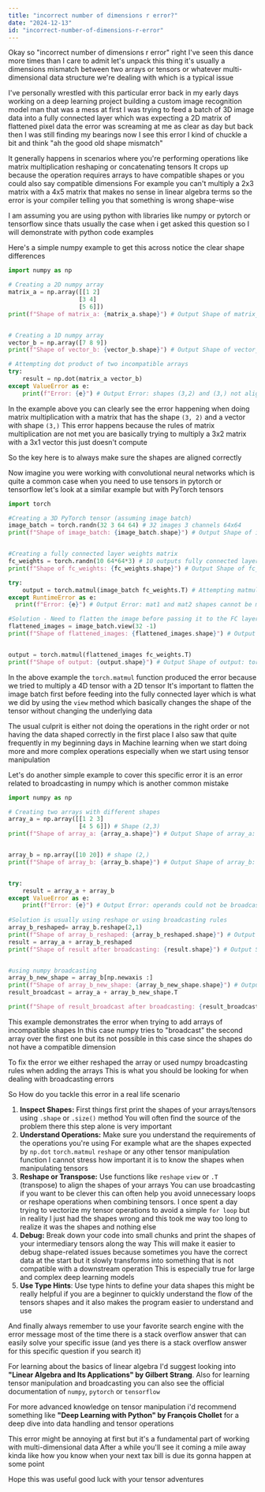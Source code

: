 ```yaml
---
title: "incorrect number of dimensions r error?"
date: "2024-12-13"
id: "incorrect-number-of-dimensions-r-error"
---
```


Okay so "incorrect number of dimensions r error" right I've seen this dance more times than I care to admit let's unpack this thing it's usually a dimensions mismatch between two arrays or tensors or whatever multi-dimensional data structure we're dealing with which is a typical issue

I've personally wrestled with this particular error back in my early days working on a deep learning project building a custom image recognition model man that was a mess at first I was trying to feed a batch of 3D image data into a fully connected layer which was expecting a 2D matrix of flattened pixel data the error was screaming at me as clear as day but back then I was still finding my bearings now I see this error I kind of chuckle a bit and think "ah the good old shape mismatch"

It generally happens in scenarios where you're performing operations like matrix multiplication reshaping or concatenating tensors It crops up because the operation requires arrays to have compatible shapes or you could also say compatible dimensions For example you can't multiply a 2x3 matrix with a 4x5 matrix that makes no sense in linear algebra terms so the error is your compiler telling you that something is wrong shape-wise

I am assuming you are using python with libraries like numpy or pytorch or tensorflow since thats usually the case when i get asked this question so I will demonstrate with python code examples

Here's a simple numpy example to get this across notice the clear shape differences

```python
import numpy as np

# Creating a 2D numpy array
matrix_a = np.array([[1 2]
                    [3 4]
                    [5 6]])
print(f"Shape of matrix_a: {matrix_a.shape}") # Output Shape of matrix_a: (3, 2)


# Creating a 1D numpy array 
vector_b = np.array([7 8 9])
print(f"Shape of vector_b: {vector_b.shape}") # Output Shape of vector_b: (3,)

# Attempting dot product of two incompatible arrays
try:
    result = np.dot(matrix_a vector_b)
except ValueError as e:
    print(f"Error: {e}") # Output Error: shapes (3,2) and (3,) not aligned: 2 (dim 1) != 3 (dim 0)
```

In the example above you can clearly see the error happening when doing matrix multiplication with a matrix that has the shape `(3, 2)` and a vector with shape `(3,)` This error happens because the rules of matrix multiplication are not met you are basically trying to multiply a 3x2 matrix with a 3x1 vector this just doesn't compute

So the key here is to always make sure the shapes are aligned correctly

Now imagine you were working with convolutional neural networks which is quite a common case when you need to use tensors in pytorch or tensorflow let's look at a similar example but with PyTorch tensors

```python
import torch

#Creating a 3D PyTorch tensor (assuming image batch)
image_batch = torch.randn(32 3 64 64) # 32 images 3 channels 64x64
print(f"Shape of image_batch: {image_batch.shape}") # Output Shape of image_batch: torch.Size([32, 3, 64, 64])


#Creating a fully connected layer weights matrix
fc_weights = torch.randn(10 64*64*3) # 10 outputs fully connected layer 
print(f"Shape of fc_weights: {fc_weights.shape}") # Output Shape of fc_weights: torch.Size([10, 12288])

try:
    output = torch.matmul(image_batch fc_weights.T) # Attempting matmul with a transposed matrix
except RuntimeError as e:
  print(f"Error: {e}") # Output Error: mat1 and mat2 shapes cannot be multiplied (torch.Size([32, 3, 64, 64]) and torch.Size([12288, 10]))

#Solution - Need to flatten the image before passing it to the FC layer
flattened_images = image_batch.view(32 -1)
print(f"Shape of flattened_images: {flattened_images.shape}") # Output Shape of flattened_images: torch.Size([32, 12288])


output = torch.matmul(flattened_images fc_weights.T)
print(f"Shape of output: {output.shape}") # Output Shape of output: torch.Size([32, 10])
```

In the above example the `torch.matmul` function produced the error because we tried to multiply a 4D tensor with a 2D tensor It's important to flatten the image batch first before feeding into the fully connected layer which is what we did by using the `view` method which basically changes the shape of the tensor without changing the underlying data

The usual culprit is either not doing the operations in the right order or not having the data shaped correctly in the first place I also saw that quite frequently in my beginning days in Machine learning when we start doing more and more complex operations especially when we start using tensor manipulation

Let's do another simple example to cover this specific error it is an error related to broadcasting in numpy which is another common mistake

```python
import numpy as np

# Creating two arrays with different shapes
array_a = np.array([[1 2 3]
                    [4 5 6]]) # Shape (2,3)
print(f"Shape of array_a: {array_a.shape}") # Output Shape of array_a: (2, 3)


array_b = np.array([10 20]) # shape (2,)
print(f"Shape of array_b: {array_b.shape}") # Output Shape of array_b: (2,)


try:
    result = array_a + array_b
except ValueError as e:
    print(f"Error: {e}") # Output Error: operands could not be broadcast together with shapes (2,3) (2,)
   
#Solution is usually using reshape or using broadcasting rules
array_b_reshaped= array_b.reshape(2,1)
print(f"Shape of array_b_reshaped: {array_b_reshaped.shape}") # Output Shape of array_b_reshaped: (2, 1)
result = array_a + array_b_reshaped
print(f"Shape of result after broadcasting: {result.shape}") # Output Shape of result after broadcasting: (2, 3)


#using numpy broadcasting
array_b_new_shape = array_b[np.newaxis :]
print(f"Shape of array_b_new_shape: {array_b_new_shape.shape}") # Output Shape of array_b_new_shape: (1, 2)
result_broadcast = array_a + array_b_new_shape.T

print(f"Shape of result_broadcast after broadcasting: {result_broadcast.shape}") # Output Shape of result_broadcast after broadcasting: (2, 3)
```

This example demonstrates the error when trying to add arrays of incompatible shapes In this case numpy tries to "broadcast" the second array over the first one but its not possible in this case since the shapes do not have a compatible dimension

To fix the error we either reshaped the array or used numpy broadcasting rules when adding the arrays This is what you should be looking for when dealing with broadcasting errors

So How do you tackle this error in a real life scenario

1.  **Inspect Shapes:** First things first print the shapes of your arrays/tensors using `.shape` or `.size()` method You will often find the source of the problem there this step alone is very important
2.  **Understand Operations:** Make sure you understand the requirements of the operations you're using For example what are the shapes expected by `np.dot` `torch.matmul` `reshape` or any other tensor manipulation function I cannot stress how important it is to know the shapes when manipulating tensors
3.  **Reshape or Transpose:** Use functions like `reshape` `view` or `.T` (transpose) to align the shapes of your arrays You can use broadcasting if you want to be clever this can often help you avoid unnecessary loops or reshape operations when combining tensors. I once spent a day trying to vectorize my tensor operations to avoid a simple `for loop` but in reality I just had the shapes wrong and this took me way too long to realize it was the shapes and nothing else
4.  **Debug:** Break down your code into small chunks and print the shapes of your intermediary tensors along the way This will make it easier to debug shape-related issues because sometimes you have the correct data at the start but it slowly transforms into something that is not compatible with a downstream operation This is especially true for large and complex deep learning models
5.  **Use Type Hints**: Use type hints to define your data shapes this might be really helpful if you are a beginner to quickly understand the flow of the tensors shapes and it also makes the program easier to understand and use

And finally always remember to use your favorite search engine with the error message most of the time there is a stack overflow answer that can easily solve your specific issue (and yes there is a stack overflow answer for this specific question if you search it)

For learning about the basics of linear algebra I'd suggest looking into **"Linear Algebra and Its Applications" by Gilbert Strang**. Also for learning tensor manipulation and broadcasting you can also see the official documentation of `numpy`, `pytorch` or `tensorflow`

For more advanced knowledge on tensor manipulation i'd recommend something like **"Deep Learning with Python" by François Chollet** for a deep dive into data handling and tensor operations

This error might be annoying at first but it's a fundamental part of working with multi-dimensional data After a while you'll see it coming a mile away kinda like how you know when your next tax bill is due its gonna happen at some point

Hope this was useful good luck with your tensor adventures
